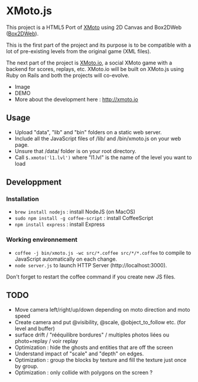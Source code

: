 XMoto.js
========

This project is a HTML5 Port of [XMoto](http://xmoto.tuxfamily.org/) using 2D Canvas and Box2DWeb ([Box2DWeb](https://code.google.com/p/box2dweb/)).

This is the first part of the project and its purpose is to be compatible with a lot of pre-existing levels from the original game (XML files).

The next part of the project is [XMoto.io](), a social XMoto game with a backend for scores, replays, etc. XMoto.io will be built on XMoto.js using Ruby on Rails and both the projects will co-evolve.

 * Image
 * DEMO
 * More about the development here : http://xmoto.io

## Usage

 * Upload "data", "lib" and "bin" folders on a static web server.
 * Include all the JavaScript files of /lib/ and /bin/xmoto.js on your web page.
 * Unsure that /data/ folder is on your root directory.
 * Call ```$.xmoto('l1.lvl')``` where "l1.lvl" is the name of the level you want to load

## Developpment

### Installation

 * ```brew install nodejs``` : install NodeJS (on MacOS)
 * ```sudo npm install -g coffee-script``` : install CoffeeScript
 * ```npm install express``` : install Express

### Working environnement

 * ```coffee -j bin/xmoto.js -wc src/*.coffee src/*/*.coffee``` to compile to JavaScript automatically on each change.
 * ```node server.js``` to launch HTTP Server (http://localhost:3000).

Don't forget to restart the coffee command if you create new JS files.

## TODO

 * Move camera left/right/up/down depending on moto direction and moto speed
 * Create camera and put @visibility, @scale, @object_to_follow etc. (for level and buffer)
 * surface drift / "rééquilibre bordures" / multiples photos liées ou photo+replay / voir replay
 * Optimization : hide the ghosts and entities that are off the screen
 * Understand impact of "scale" and "depth" on edges.
 * Optimization : group the blocks by texture and fill the texture just once by group.
 * Optimization : only collide with polygons on the screen ?

